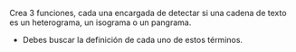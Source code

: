 Crea 3 funciones, cada una encargada de detectar si una cadena de texto es un heterograma, un isograma o un pangrama.
 - Debes buscar la definición de cada uno de estos términos.